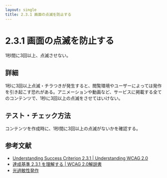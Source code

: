 ```yaml
---
layout: single
title: 2.3.1 画面の点滅を防止する
---
```


# 2.3.1 画面の点滅を防止する

1秒間に3回以上、点滅させない。

## 詳細

1秒に3回以上点滅・チラつきが発生すると、閲覧環境やユーザーによっては発作を引き起こす恐れがある。アニメーションや動画など、サービスに掲載する全てのコンテンツで、1秒に3回以上の点滅をさせてはいけない。

## テスト・チェック方法

コンテンツを作成時に、1秒間に3回以上の点滅がないかを確認する。

## 参考文献

- [Understanding Success Criterion 2.3.1 | Understanding WCAG 2.0](https://www.w3.org/TR/UNDERSTANDING-WCAG20/seizure-does-not-violate.html)
- [達成基準 2.3.1 を理解する | WCAG 2.0解説書](http://waic.jp/docs/UNDERSTANDING-WCAG20/seizure-does-not-violate.html)
- [光過敏性発作](https://ja.wikipedia.org/wiki/%E5%85%89%E9%81%8E%E6%95%8F%E6%80%A7%E7%99%BA%E4%BD%9C)
